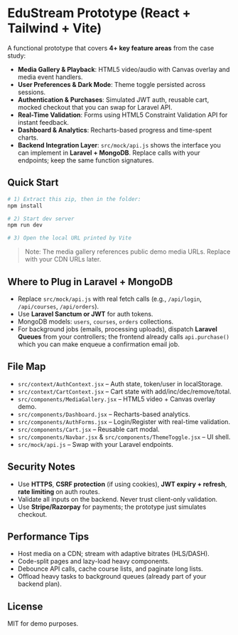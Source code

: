 # EduStream Prototype (React + Tailwind + Vite)

A functional prototype that covers **4+ key feature areas** from the case study:

- **Media Gallery & Playback**: HTML5 video/audio with Canvas overlay and media event handlers.
- **User Preferences & Dark Mode**: Theme toggle persisted across sessions.
- **Authentication & Purchases**: Simulated JWT auth, reusable cart, mocked checkout that you can swap for Laravel API.
- **Real-Time Validation**: Forms using HTML5 Constraint Validation API for instant feedback.
- **Dashboard & Analytics**: Recharts-based progress and time-spent charts.
- **Backend Integration Layer**: `src/mock/api.js` shows the interface you can implement in **Laravel + MongoDB**. Replace calls with your endpoints; keep the same function signatures.

## Quick Start

```bash
# 1) Extract this zip, then in the folder:
npm install

# 2) Start dev server
npm run dev

# 3) Open the local URL printed by Vite
```

> Note: The media gallery references public demo media URLs. Replace with your CDN URLs later.

## Where to Plug in Laravel + MongoDB

- Replace `src/mock/api.js` with real fetch calls (e.g., `/api/login`, `/api/courses`, `/api/orders`).
- Use **Laravel Sanctum or JWT** for auth tokens.
- MongoDB models: `users`, `courses`, `orders` collections.
- For background jobs (emails, processing uploads), dispatch **Laravel Queues** from your controllers; the frontend already calls `api.purchase()` which you can make enqueue a confirmation email job.

## File Map

- `src/context/AuthContext.jsx` – Auth state, token/user in localStorage.
- `src/context/CartContext.jsx` – Cart state with add/inc/dec/remove/total.
- `src/components/MediaGallery.jsx` – HTML5 video + Canvas overlay demo.
- `src/components/Dashboard.jsx` – Recharts-based analytics.
- `src/components/AuthForms.jsx` – Login/Register with real-time validation.
- `src/components/Cart.jsx` – Reusable cart modal.
- `src/components/Navbar.jsx` & `src/components/ThemeToggle.jsx` – UI shell.
- `src/mock/api.js` – Swap with your Laravel endpoints.

## Security Notes

- Use **HTTPS**, **CSRF protection** (if using cookies), **JWT expiry + refresh**, **rate limiting** on auth routes.
- Validate all inputs on the backend. Never trust client-only validation.
- Use **Stripe/Razorpay** for payments; the prototype just simulates checkout.

## Performance Tips

- Host media on a CDN; stream with adaptive bitrates (HLS/DASH).
- Code-split pages and lazy-load heavy components.
- Debounce API calls, cache course lists, and paginate long lists.
- Offload heavy tasks to background queues (already part of your backend plan).

## License

MIT for demo purposes.
